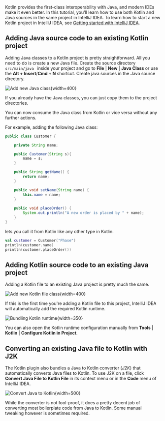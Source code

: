 [//]: # (title: Mixing Java and Kotlin in one project – tutorial)

Kotlin provides the first-class interoperability with Java, and modern IDEs make it even better.
In this tutorial, you'll learn how to use both Kotlin and Java sources in the same project in 
IntelliJ IDEA. To learn how to start a new Kotlin project in IntelliJ IDEA, 
see [Getting started with IntelliJ IDEA](jvm-get-started.md). 

## Adding Java source code to an existing Kotlin project

Adding Java classes to a Kotlin project is pretty straightforward. All you need to do is create a new Java file. Create the source directory `src/main/java `
inside your project and go to **File** | **New** | **Java Class** or use the **Alt + Insert**/**Cmd + N** shortcut. Create java sources in the Java source directory.

![Add new Java class](new-java-class.png){width=400}

If you already have the Java classes, you can just copy them to the project directories.

You can now consume the Java class from Kotlin or vice versa without any further actions.
 
For example, adding the following Java class:

``` java
public class Customer {

    private String name;

    public Customer(String s){
        name = s;
    }

    public String getName() {
        return name;
    }

    public void setName(String name) {
        this.name = name;
    }
    
    public void placeOrder() {
        System.out.println("A new order is placed by " + name);
    }
}
```

lets you call it from Kotlin like any other type in Kotlin.

```kotlin
val customer = Customer("Phase")
println(customer.name)
println(customer.placeOrder())
```

## Adding Kotlin source code to an existing Java project

Adding a Kotlin file to an existing Java project is pretty much the same.

![Add new Kotlin file class](new-kotlin-file.png){width=400}

If this is the first time you're adding a Kotlin file to this project, IntelliJ IDEA will automatically add the required
Kotlin runtime.

![Bundling Kotlin runtime](bundling-kotlin-option.png){width=350}

You can also open the Kotlin runtime configuration manually from **Tools** | **Kotlin** | **Configure Kotlin in Project**.

## Converting an existing Java file to Kotlin with J2K

The Kotlin plugin also bundles a Java to Kotlin converter (_J2K_) that automatically converts Java files to Kotlin.
To use J2K on a file, click **Convert Java File to Kotlin File** in its context menu or in the **Code** menu of IntelliJ IDEA.

![Convert Java to Kotlin](convert-java-to-kotlin.png){width=500}

While the converter is not fool-proof, it does a pretty decent job of converting most boilerplate code from Java to Kotlin.
Some manual tweaking however is sometimes required.
